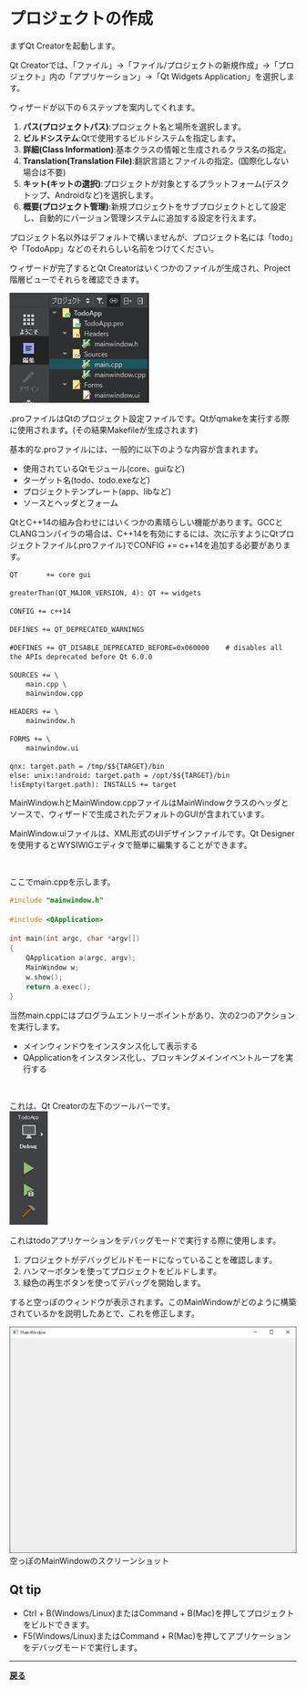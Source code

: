 # プロジェクトの作成

まずQt Creatorを起動します。

Qt Creatorでは、「ファイル」→「ファイル/プロジェクトの新規作成」→「プロジェクト」内の「アプリケーション」→「Qt Widgets Application」を選択します。

ウィザードが以下の６ステップを案内してくれます。
1. **パス(プロジェクトパス)**:プロジェクト名と場所を選択します。
2. **ビルドシステム**:Qtで使用するビルドシステムを指定します。
3. **詳細(Class Information)**:基本クラスの情報と生成されるクラス名の指定。
4. **Translation(Translation File)**:翻訳言語とファイルの指定。(国際化しない場合は不要)
5. **キット(キットの選択)**:プロジェクトが対象とするプラットフォーム(デスクトップ、Androidなど)を選択します。
6. **概要(プロジェクト管理)**:新規プロジェクトをサブプロジェクトとして設定し、自動的にバージョン管理システムに追加する設定を行えます。

プロジェクト名以外はデフォルトで構いませんが、プロジェクト名には「todo」や「TodoApp」などのそれらしい名前をつけてください。

ウィザードが完了するとQt Creatorはいくつかのファイルが生成され、Project階層ビューでそれらを確認できます。

![Project階層ビュー](img/1.png)

.proファイルはQtのプロジェクト設定ファイルです。Qtがqmakeを実行する際に使用されます。(その結果Makefileが生成されます)

基本的な.proファイルには、一般的に以下のような内容が含まれます。
* 使用されているQtモジュール(core、guiなど)
* ターゲット名(todo、todo.exeなど)
* プロジェクトテンプレート(app、libなど)
* ソースとヘッダとフォーム

QtとC++14の組み合わせにはいくつかの素晴らしい機能があります。GCCとCLANGコンパイラの場合は、C++14を有効にするには、次に示すようにQtプロジェクトファイル(.proファイル)でCONFIG += c++14を追加する必要があります。

```
QT       += core gui

greaterThan(QT_MAJOR_VERSION, 4): QT += widgets

CONFIG += c++14

DEFINES += QT_DEPRECATED_WARNINGS

#DEFINES += QT_DISABLE_DEPRECATED_BEFORE=0x060000    # disables all the APIs deprecated before Qt 6.0.0

SOURCES += \
    main.cpp \
    mainwindow.cpp

HEADERS += \
    mainwindow.h

FORMS += \
    mainwindow.ui

qnx: target.path = /tmp/$${TARGET}/bin
else: unix:!android: target.path = /opt/$${TARGET}/bin
!isEmpty(target.path): INSTALLS += target
```

MainWindow.hとMainWindow.cppファイルはMainWindowクラスのヘッダとソースで、ウィザードで生成されたデフォルトのGUIが含まれています。

MainWindow.uiファイルは、XML形式のUIデザインファイルです。Qt Designerを使用するとWYSIWIGエディタで簡単に編集することができます。

<br>

ここでmain.cppを示します。

```C++
#include "mainwindow.h"

#include <QApplication>

int main(int argc, char *argv[])
{
    QApplication a(argc, argv);
    MainWindow w;
    w.show();
    return a.exec();
}
```

当然main.cppにはプログラムエントリーポイントがあり、次の2つのアクションを実行します。
* メインウィンドウをインスタンス化して表示する
* QApplicationをインスタンス化し、ブロッキングメインイベントループを実行する

<br>

これは、Qt Creatorの左下のツールバーです。<br>
![ツールバー](img/2.png)

これはtodoアプリケーションをデバッグモードで実行する際に使用します。
1. プロジェクトがデバッグビルドモードになっていることを確認します。
2. ハンマーボタンを使ってプロジェクトをビルドします。
3. 緑色の再生ボタンを使ってデバッグを開始します。

すると空っぽのウィンドウが表示されます。このMainWindowがどのように構築されているかを説明したあとで、これを修正します。

![空っぽのMainWindowのスクリーンショット](img/3.png)<br>
空っぽのMainWindowのスクリーンショット

## Qt tip
* Ctrl + B(Windows/Linux)またはCommand + B(Mac)を押してプロジェクトをビルドできます。
* F5(Windows/Linux)またはCommand + R(Mac)を押してアプリケーションをデバッグモードで実行します。

***
**[戻る](../index.html)**
